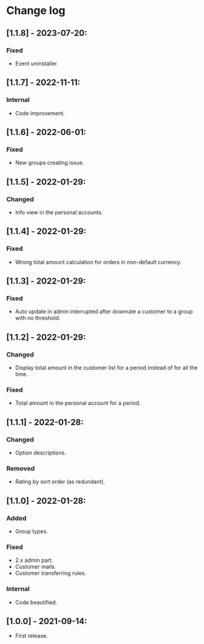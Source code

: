 # Change log

## [1.1.8] - 2023-07-20:
### Fixed
- Event uninstaller.

## [1.1.7] - 2022-11-11:
### Internal
- Code improvement.

## [1.1.6] - 2022-06-01:
### Fixed
- New groups creating issue.

## [1.1.5] - 2022-01-29:
### Changed
- Info view in the personal accounts.

## [1.1.4] - 2022-01-29:
### Fixed
- Wrong total amount calculation for orders in non-default currency.

## [1.1.3] - 2022-01-29:
### Fixed
- Auto update in admin interrupted after downrate a customer to a group with no threshold.

## [1.1.2] - 2022-01-29:
### Changed
- Display total amount in the customer list for a period instead of for all the time.
### Fixed
- Total amount in the personal account for a period.

## [1.1.1] - 2022-01-28:
### Changed
- Option descriptions.
### Removed
- Rating by sort order (as redundant).

## [1.1.0] - 2022-01-28:
### Added
- Group types.
### Fixed
- 2.x admin part.
- Customer mails.
- Customer transferring rules.
### Internal
- Code beautified.

## [1.0.0] - 2021-09-14:
- First release.
